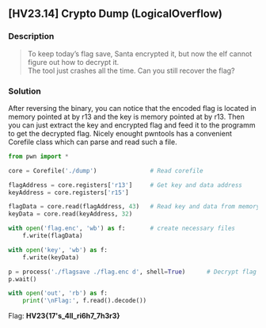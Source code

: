 ## [HV23.14] Crypto Dump (LogicalOverflow)
### Description
> To keep today’s flag save, Santa encrypted it, but now the elf cannot figure out how to decrypt it.  
> The tool just crashes all the time. Can you still recover the flag?
### Solution
After reversing the binary, you can notice that the encoded flag is located in memory pointed at by r13 and the key is memory pointed at by r13. Then you can just extract the key and encrypted flag and feed it to the programm to get the decrypted flag. Nicely enought pwntools has a convenient Corefile class which can parse and read such a file.
```py
from pwn import *

core = Corefile('./dump')               # Read corefile

flagAddress = core.registers['r13']     # Get key and data address
keyAddress = core.registers['r15']

flagData = core.read(flagAddress, 43)   # Read key and data from memory
keyData = core.read(keyAddress, 32)

with open('flag.enc', 'wb') as f:       # create necessary files
    f.write(flagData)

with open('key', 'wb') as f:
    f.write(keyData)

p = process('./flagsave ./flag.enc d', shell=True)      # Decrypt flag
p.wait()

with open('out', 'rb') as f:
    print('\nFlag:', f.read().decode())
```

Flag: **HV23{17's_4ll_ri6h7_7h3r3}**